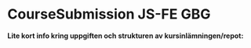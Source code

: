 # CourseSubmission JS-FE GBG

**Lite kort info kring uppgiften och strukturen av kursinlämningen/repot:**


